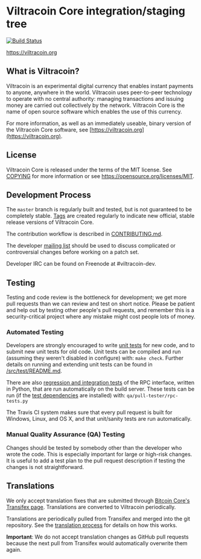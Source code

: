 Viltracoin Core integration/staging tree
=====================================

[![Build Status](https://travis-ci.org/viltracoin-project/viltracoin.svg?branch=master)](https://travis-ci.org/viltracoin-project/viltracoin)

https://viltracoin.org

What is Viltracoin?
----------------

Viltracoin is an experimental digital currency that enables instant payments to
anyone, anywhere in the world. Viltracoin uses peer-to-peer technology to operate
with no central authority: managing transactions and issuing money are carried
out collectively by the network. Viltracoin Core is the name of open source
software which enables the use of this currency.

For more information, as well as an immediately useable, binary version of
the Viltracoin Core software, see [https://viltracoin.org](https://viltracoin.org).

License
-------

Viltracoin Core is released under the terms of the MIT license. See [COPYING](COPYING) for more
information or see https://opensource.org/licenses/MIT.

Development Process
-------------------

The `master` branch is regularly built and tested, but is not guaranteed to be
completely stable. [Tags](https://github.com/viltracoin-project/viltracoin/tags) are created
regularly to indicate new official, stable release versions of Viltracoin Core.

The contribution workflow is described in [CONTRIBUTING.md](CONTRIBUTING.md).

The developer [mailing list](https://groups.google.com/forum/#!forum/viltracoin-dev)
should be used to discuss complicated or controversial changes before working
on a patch set.

Developer IRC can be found on Freenode at #viltracoin-dev.

Testing
-------

Testing and code review is the bottleneck for development; we get more pull
requests than we can review and test on short notice. Please be patient and help out by testing
other people's pull requests, and remember this is a security-critical project where any mistake might cost people
lots of money.

### Automated Testing

Developers are strongly encouraged to write [unit tests](src/test/README.md) for new code, and to
submit new unit tests for old code. Unit tests can be compiled and run
(assuming they weren't disabled in configure) with: `make check`. Further details on running
and extending unit tests can be found in [/src/test/README.md](/src/test/README.md).

There are also [regression and integration tests](/qa) of the RPC interface, written
in Python, that are run automatically on the build server.
These tests can be run (if the [test dependencies](/qa) are installed) with: `qa/pull-tester/rpc-tests.py`

The Travis CI system makes sure that every pull request is built for Windows, Linux, and OS X, and that unit/sanity tests are run automatically.

### Manual Quality Assurance (QA) Testing

Changes should be tested by somebody other than the developer who wrote the
code. This is especially important for large or high-risk changes. It is useful
to add a test plan to the pull request description if testing the changes is
not straightforward.

Translations
------------

We only accept translation fixes that are submitted through [Bitcoin Core's Transifex page](https://www.transifex.com/projects/p/bitcoin/).
Translations are converted to Viltracoin periodically.

Translations are periodically pulled from Transifex and merged into the git repository. See the
[translation process](doc/translation_process.md) for details on how this works.

**Important**: We do not accept translation changes as GitHub pull requests because the next
pull from Transifex would automatically overwrite them again.
